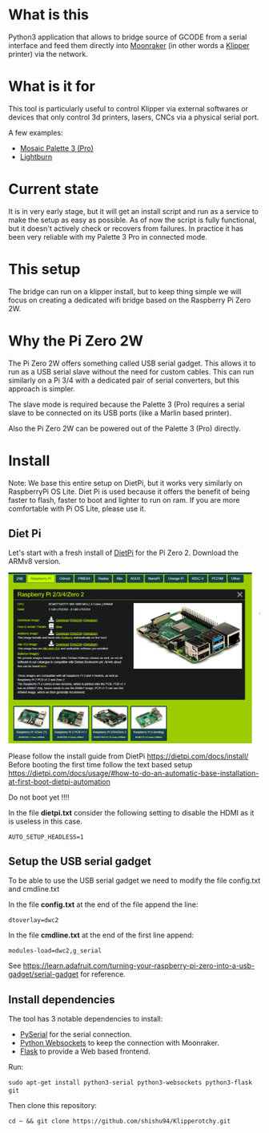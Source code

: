 # What is this 
Python3 application that allows to bridge source of GCODE from a serial interface and feed them directly into [Moonraker](https://github.com/Arksine/moonraker) (in other words a [Klipper](https://www.klipper3d.org/) printer) via the network.

# What is it for
This tool is particularly useful to control Klipper via external softwares or devices that only control 3d printers, lasers, CNCs via a physical serial port. 

A few examples:
- [Mosaic Palette 3 (Pro)](https://www.mosaicmfg.com/products/palette-3-pro)
- [Lightburn](https://lightburnsoftware.com/)

# Current state
It is in very early stage, but it will get an install script and run as a service to make the setup as easy as possible.
As of now the script is fully functional, but it doesn't actively check or recovers from failures.
In practice it has been very reliable with my Palette 3 Pro in connected mode.

# This setup
The bridge can run on a klipper install, but to keep thing simple we will focus on creating a dedicated wifi bridge based on the Raspberry Pi Zero 2W.

# Why the Pi Zero 2W 
The Pi Zero 2W offers something called USB serial gadget. This allows it to run as a USB serial slave without the need for custom cables. This can run similarly on a Pi 3/4 with a dedicated pair of serial converters, but this approach is simpler.

The slave mode is required because the Palette 3 (Pro) requires a serial slave to be connected on its USB ports (like a Marlin based printer).

Also the Pi Zero 2W can be powered out of the Palette 3 (Pro) directly.

# Install

Note: We base this entire setup on DietPi, but it works very similarly on RaspberryPi OS Lite. Diet Pi is used because it offers the benefit of being faster to flash, faster to boot and lighter to run on ram. If you are more comfortable with Pi OS Lite, please use it.

## Diet Pi
Let's start with a fresh install of [DietPi](https://dietpi.com/#downloadinfo) for the Pi Zero 2. Download the ARMv8 version.

![diet_pi_dl_image](doc_images/dietpi_download.png)

Please follow the install guide from DietPi https://dietpi.com/docs/install/
Before booting the first time follow the text based setup https://dietpi.com/docs/usage/#how-to-do-an-automatic-base-installation-at-first-boot-dietpi-automation

Do not boot yet !!!!

In the file **dietpi.txt** consider the following setting to disable the HDMI as it is useless in this case.
```
AUTO_SETUP_HEADLESS=1
```

## Setup the USB serial gadget
To be able to use the USB serial gadget we need to modify the file config.txt and cmdline.txt

In the file **config.txt** at the end of the file append the line:
```
dtoverlay=dwc2
```

In the file **cmdline.txt** at the end of the first line append:
```
modules-load=dwc2,g_serial
```

See https://learn.adafruit.com/turning-your-raspberry-pi-zero-into-a-usb-gadget/serial-gadget for reference.


## Install dependencies
The tool has 3 notable dependencies to install:
- [PySerial](https://pyserial.readthedocs.io/en/latest/index.html) for the serial connection.
- [Python Websockets](https://websockets.readthedocs.io/en/stable/) to keep the connection with Moonraker.
- [Flask](https://flask.palletsprojects.com/en/3.0.x/) to provide a Web based frontend.

Run:
```
sudo apt-get install python3-serial python3-websockets python3-flask git
```

Then clone this repository:
```
cd ~ && git clone https://github.com/shishu94/Klipperotchy.git
```



